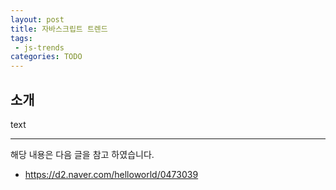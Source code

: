 ```yaml
---
layout: post
title: 자바스크립트 트렌드 
tags:
 - js-trends
categories: TODO
---
```


## 소개
text

----
해당 내용은 다음 글을 참고 하였습니다.
- https://d2.naver.com/helloworld/0473039